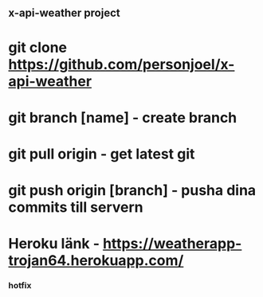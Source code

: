 ## x-api-weather project

# git clone https://github.com/personjoel/x-api-weather
# git branch [name] - create branch
# git pull origin - get latest git
# git push origin [branch] - pusha dina commits till servern

# Heroku länk - https://weatherapp-trojan64.herokuapp.com/

### hotfix